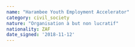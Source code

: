 ```yaml
---
name: "Harambee Youth Employment Accelerator"
category: civil_society
nature: "Organisation à but non lucratif"
nationality: ZAF
date_signed: '2018-11-12'
---
```

    